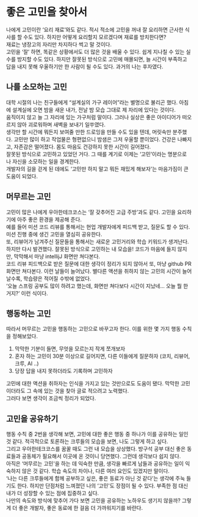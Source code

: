 # 좋은 고민을 찾아서

나에게 고민이란 ‘요리 재료’와도 같다. 적시 적소에 고민을 꺼내 잘 요리하면 근사한 식사를 할 수도 있다. 하지만 어떻게 요리할지 모르겠다며 재료를 방치한다면?  
재료는 냉장고의 자리만 차지하다 썩고 말 것이다.  
고민을 ‘잘’ 하면, 똑같은 상황에서도 더 많은 것을 배울 수 있다. 쉽게 지나칠 수 있는 실수를 방지할 수도 있다.
하지만 잘못된 방식으로 고민에 매몰되면, 늘 시간이 부족하고 답을 내지 못해 우울하기만 한 사람이 될 수도 있다. 과거의 나는 후자였다.

## 나를 소모하는 고민

대학 시절의 나는 친구들에게 “설계실의 가구 레이어”라는 별명으로 불리곤 했다. 아침에 설계실에 오면 밤을 새운 내가, 전날 밤 모습 그대로 제 자리에 있다는 것이다.  
움직이지 않고 늘 그 자리에 있는 가구처럼 말이다. 그러나 실상은 좋은 아이디어가 떠오르지 않아 괴로워하며 새벽을 보내기 일쑤였다.  
생각만 할 시간에 뭐든지 보여줄 만한 드로잉을 만들 수도 있을 텐데, 머릿속만 분주했다.
고민만 많이 하고 작업물은 형편없으니 밤샘은 그저 우울할 뿐이었다. 건강은 나빠지고, 자존감은 떨어졌다. 몸도 마음도 건강하지 못한 시간이 길어졌다.  
잘못된 방식으로 고민하고 있었던 거다. 그 때를 계기로 이제는 ‘고민’이라는 명분으로 나 자신을 소모하는 일을 경계한다.  
개발자의 길을 걷게 된 데에도 ‘고민만 하지 말고 뭐든 재밌게 해보자'는 마음가짐이 큰 도움이 되었다.


## 머무르는 고민

고민이 많은 나에게 우아한테크코스는 ‘잘 갖추어진 고급 주방’과도 같다. 고민을 요리하기에 아주 좋은 환경을 제공해 준다.  
예를 들어 미션 코드 리뷰를 통해서는 현업 개발자에게 피드백 받고, 질문도 할 수 있다. 미션 진행 중에 생긴 고민을 열심히 공유한다.  
또, 리뷰어가 남겨주신 질문들을 통해서는 새로운 고민거리와 학습 키워드가 생겨난다.
하지만 다시 발견했다. 잘못된 방식으로 고민하는 내 모습을! 코드가 마음에 들지 않지만, 막막해서 마냥 intellijJ 화면만 쳐다본다.  
코드 리뷰 피드백으로 받은 질문에 대한 생각이 정리가 되지 않아서 또, 마냥 github PR 화면만 쳐다본다.
이런 날들이 늘어났다. 별다른 액션을 취하지 않는 고민의 시간이 늘어날수록, 학습량은 적어질 수밖에 없었다.  
‘오늘 스프링 공부도 많이 하려고 했는데, 화면만 쳐다보다 시간이 지났네… 오늘 뭘 한 거지?’ 이런 식이다.


## 행동하는 고민
따라서 머무르는 고민을 행동하는 고민으로 바꾸고자 한다. 이를 위한 몇 가지 행동 수칙을 정해보았다.
1. 막막한 기분이 들면, 무엇을 모르는지 작게 쪼개보자
2. 혼자 하는 고민이 30분 이상으로 길어지면, 다른 이들에게 질문하자 (코치, 리뷰어, 크루, AI ..)
3. 당장 답을 내지 못하더라도 기록하며 고민하자

고민에 대한 액션을 취하자는 인식을 가지고 있는 것만으로도 도움이 됐다. 막막한 고민이더라도 그 속에 있는 것을 찾아 글로 적으려고 노력했다.  
그러다 보면 생각이 조금씩 정리가 되었다.


## 고민을 공유하기

행동 수칙 중 2번을 생각해 보면, 고민에 대한 좋은 행동 중 하나가 이를 공유하는 일인 것 같다. 적극적으로 토론하는 크루들의 모습을 보면, 나도 그렇게 하고 싶다.  
그리고 우아한테크코스를 꿈꿀 때도 그런 내 모습을 상상했다. 방구석 공부 대신 좋은 동료들과 공동체가 필요해서 이곳에 온 것이니 당연했다. 그런데 생각보다 쉽지 않다.  
아직은 ‘머무르는 고민'을 하는 데 익숙한 만큼, 생각을 빠르게 남들과 공유하는 일이 익숙하지 않은 것 같다. 학습 속도의 차이나, 다른 여러 요인도 있겠지만 말이다.  
‘나는 다른 크루들에게 함께 공부하고 싶은, 좋은 동료가 아닌 것 같다’는 생각에 주눅 들기도 한다.
하지만 단점처럼 느껴졌던 나의 ‘고민'도 장점이 될 수 있다. 부족한 점 대신 내가 더 성장할 수 있는 점에 집중하고 싶다.  
나만의 속도와 방식에 맞추어 가다 보면 고민을 공유하는 노하우도 생기지 않을까? 그렇게 더 좋은 개발자, 좋은 동료에 한 걸음 더 가까워지기를 바란다.
